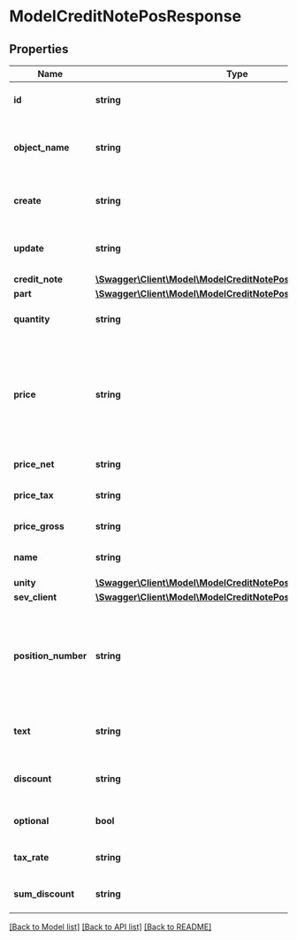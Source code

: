 # ModelCreditNotePosResponse

## Properties
Name | Type | Description | Notes
------------ | ------------- | ------------- | -------------
**id** | **string** | The creditNote position id | [optional] 
**object_name** | **string** | The creditNote position object name | [optional] 
**create** | **string** | Date of creditNote position creation | [optional] 
**update** | **string** | Date of last creditNote position update | [optional] 
**credit_note** | [**\Swagger\Client\Model\ModelCreditNotePosResponseCreditNote**](ModelCreditNotePosResponseCreditNote.md) |  | 
**part** | [**\Swagger\Client\Model\ModelCreditNotePosResponsePart**](ModelCreditNotePosResponsePart.md) |  | [optional] 
**quantity** | **string** | Quantity of the article/part | 
**price** | **string** | Price of the article/part. Is either gross or net, depending on the sevDesk account setting. | [optional] 
**price_net** | **string** | Net price of the part | [optional] 
**price_tax** | **string** | Tax on the price of the part | [optional] 
**price_gross** | **string** | Gross price of the part | [optional] 
**name** | **string** | Name of the article/part. | [optional] 
**unity** | [**\Swagger\Client\Model\ModelCreditNotePosResponseUnity**](ModelCreditNotePosResponseUnity.md) |  | 
**sev_client** | [**\Swagger\Client\Model\ModelCreditNotePosResponseSevClient**](ModelCreditNotePosResponseSevClient.md) |  | [optional] 
**position_number** | **string** | Position number of your position. Can be used to creditNote multiple positions. | [optional] 
**text** | **string** | A text describing your position. | [optional] 
**discount** | **string** | An optional discount of the position. | [optional] 
**optional** | **bool** | Defines if the position is optional. | [optional] 
**tax_rate** | **string** | Tax rate of the position. | 
**sum_discount** | **string** | Discount sum of the position | [optional] 

[[Back to Model list]](../../README.md#documentation-for-models) [[Back to API list]](../../README.md#documentation-for-api-endpoints) [[Back to README]](../../README.md)

